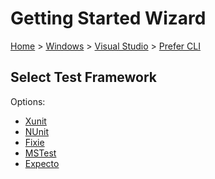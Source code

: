 # Getting Started Wizard

[Home](/docs/wiz/readme.md) > [Windows](Windows.md) > [Visual Studio](Windows_VisualStudio.md) > [Prefer CLI](Windows_VisualStudio_Cli.md)

## Select Test Framework

Options:
 * [Xunit](Windows_VisualStudio_Cli_Xunit.md)
 * [NUnit](Windows_VisualStudio_Cli_NUnit.md)
 * [Fixie](Windows_VisualStudio_Cli_Fixie.md)
 * [MSTest](Windows_VisualStudio_Cli_MSTest.md)
 * [Expecto](Windows_VisualStudio_Cli_Expecto.md)
